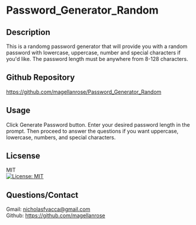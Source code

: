 # Password_Generator_Random

## Description
This is a randomg password generator that will provide you with a random password with lowercase, uppercase, number and special characters if you'd like. The password length must be anywhere from 8-128 characters.

## Github Repository
https://github.com/magellanrose/Password_Generator_Random

## Usage
Click Generate Password button. Enter your desired password length in the prompt. Then proceed to answer the questions if you want uppercase, lowercase, numbers, and special characters.

## Licsense
MIT </br>
[![License: MIT](https://img.shields.io/badge/License-MIT-yellow.svg)](https://opensource.org/licenses/MIT)


## Questions/Contact
Gmail: nicholasfvacca@gmail.com</br>
Github: https://github.com/magellanrose